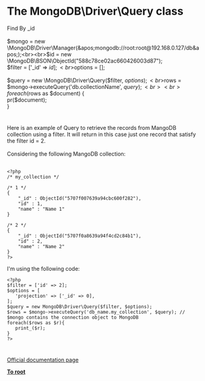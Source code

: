 # The MongoDB\Driver\Query class



Find By _id <br><br>$mongo = new \MongoDB\Driver\Manager(&apos;mongodb://root:root@192.168.0.127/db&apos;);<br><br>$id           = new \MongoDB\BSON\ObjectId("588c78ce02ac660426003d87");<br>$filter      = [&apos;_id&apos; =&gt; $id];<br>$options = [];<br><br>$query = new \MongoDB\Driver\Query($filter, $options);<br>$rows   = $mongo-&gt;executeQuery(&apos;db.collectionName&apos;, $query); <br><br>foreach ($rows as $document) {<br>  pr($document);<br>}  

#

Here is an example of Query to retrieve the records from MangoDB collection using a filter. It will return in this case just one record that satisfy the filter id = 2.<br><br>Considering the following MangoDB collection:<br><br>

```
<?php
/* my_collection */

/* 1 */
{
    "_id" : ObjectId("5707f007639a94cbc600f282"),
    "id" : 1,
    "name" : "Name 1"
}

/* 2 */
{
    "_id" : ObjectId("5707f0a8639a94f4cd2c84b1"),
    "id" : 2,
    "name" : "Name 2"
}
?>
```


I'm using the following code:


```
<?php
$filter = ['id' => 2];
$options = [
   'projection' => ['_id' => 0],
];
$query = new MongoDB\Driver\Query($filter, $options);
$rows = $mongo->executeQuery('db_name.my_collection', $query); // $mongo contains the connection object to MongoDB
foreach($rows as $r){
   print_($r);
}
?>
```
  

#

[Official documentation page](https://www.php.net/manual/en/class.mongodb-driver-query.php)

**[To root](/README.md)**